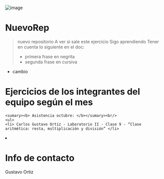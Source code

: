 
![image](https://user-images.githubusercontent.com/92409193/196016818-5e4ec585-9194-4488-9043-06b7b430fa88.png)

# NuevoRep

> nuevo repositorio
> A ver si sale este ejercicio
> Sigo aprendiendo
> Tener en cuenta lo siguiente en el doc:
> * primera frase en negrita
> * segunda frase en cursiva
* cambio

# Ejercicios de los integrantes del equipo según el mes 

    <sumary><b> Asistencia octubre: </b></sumary><br/>
    <ul>
    <li> Carlos Gustavo Ortiz - Laboratorio II - Clase 9 - “Clase aritmética: resta, multiplicación y división” </li>
<li></li>
</ul>

# Info de contacto 
Gustavo Ortiz


